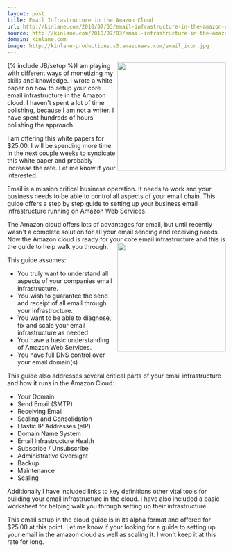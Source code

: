 ```yaml
---
layout: post
title: Email Infrastructure in the Amazon Cloud
url: http://kinlane.com/2010/07/03/email-infrastructure-in-the-amazon-cloud/
source: http://kinlane.com/2010/07/03/email-infrastructure-in-the-amazon-cloud/
domain: kinlane.com
image: http://kinlane-productions.s3.amazonaws.com/email_icon.jpg
---
```

{% include JB/setup %}<img class="alignnone" style="paddiing: 15px;" title="Email in the Clouds" src="http://kinlane-productions.s3.amazonaws.com/email_icon.jpg" alt="" width="250" align="right" />I am playing with different ways of monetizing my skills and knowledge. I wrote a white paper on how to setup your core email infrastructure in the Amazon cloud. I haven't spent a lot of time polishing, because I am not a writer. I have spent hundreds of hours polishing the approach.<p></p>
I am offering this white papers for $25.00. I will be spending more time in the next couple weeks to syndicate this white paper and probably increase the rate. Let me know if your interested.<p></p>
Email is a mission critical business operation. It needs to work and your business needs to be able to control all aspects of your email chain. This guide offers a step by step guide to setting up your business email infrastructure running on Amazon Web Services.<p></p>
The Amazon cloud offers lots of advantages for email, but until recently wasn't a complete solution for all your email sending and receiving needs. Now the Amazon cloud is ready for your core email infrastructure and this is the guide to help walk you through.<img class="alignnone" style="paddiing: 15px;" title="Email in the Clouds" src="http://kinlane-productions.s3.amazonaws.com/AWS_LOGO_CMYK.jpg" alt="" width="250" align="right" /><p></p>
This guide assumes:
<ul class="mainlist">
	<li>You truly want to understand all aspects of your companies email infrastructure.</li>
	<li>You wish to guarantee the send and receipt of all email through your infrastructure.</li>
	<li>You want to be able to diagnose, fix and scale your email infrastructure as needed</li>
	<li> You have a basic understanding of Amazon Web Services.</li>
	<li>You have full DNS control over your email domain(s)</li>
</ul>
This guide also addresses several critical parts of your email infrastructure and how it runs in the Amazon Cloud:
<ul class="mainlist">
	<li>Your Domain</li>
	<li>Send Email (SMTP)</li>
	<li>Receiving Email</li>
	<li>Scaling and Consolidation</li>
	<li>Elastic IP Addresses (eIP)</li>
	<li>Domain Name System</li>
	<li>Email Infrastructure Health</li>
	<li>Subscribe / Unsubscribe</li>
	<li>Administrative Oversight</li>
	<li>Backup</li>
	<li>Maintenance</li>
	<li>Scaling</li>
</ul>
Additionally I have included links to key definitions other vital tools for building your email infrastructure in the cloud. I have also included a basic worksheet for helping walk you through setting up their infrastructure.<p></p>
This email setup in the cloud guide is in its alpha format and offered for $25.00 at this point. Let me know if your looking for a guide to setting up your email in the amazon cloud as well as scaling it. I won't keep it at this rate for long.